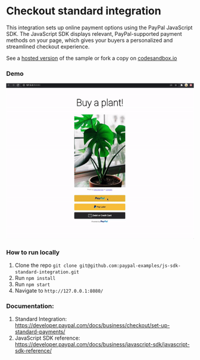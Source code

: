 # Checkout standard integration

This integration sets up online payment options using the PayPal JavaScript SDK. The JavaScript SDK displays relevant, PayPal-supported payment methods on your page, which gives your buyers a personalized and streamlined checkout experience.


See a [hosted version](https://paypal-examples.github.io/js-sdk-standard-integration/) of the sample or fork a copy on [codesandbox.io](https://githubbox.com/paypal-examples/js-sdk-standard-integration/tree/master)

 

### Demo

![Demo](./client/img/demo.gif)

### How to run locally
1. Clone the repo  `git clone git@github.com:paypal-examples/js-sdk-standard-integration.git`
2. Run `npm install`
3. Run `npm start`
4. Navigate to `http://127.0.0.1:8080/`

                                                                            
### Documentation: 
1. Standard Integration: https://developer.paypal.com/docs/business/checkout/set-up-standard-payments/
2. JavaScript SDK reference: https://developer.paypal.com/docs/business/javascript-sdk/javascript-sdk-reference/
